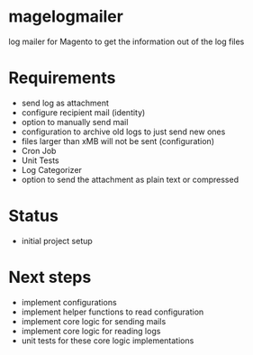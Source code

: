 magelogmailer
=============

log mailer for Magento to get the information out of the log files

# Requirements

- send log as attachment
- configure recipient mail (identity)
- option to manually send mail
- configuration to archive old logs to just send new ones
- files larger than xMB will not be sent (configuration)
- Cron Job
- Unit Tests
- Log Categorizer
- option to send the attachment as plain text or compressed

# Status

- initial project setup

# Next steps

- implement configurations
- implement helper functions to read configuration
- implement core logic for sending mails
- implement core logic for reading logs
- unit tests for these core logic implementations
